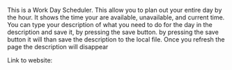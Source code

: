 This is a Work Day Scheduler. This allow you to plan out your entire day by the hour. It shows the time your are available, unavailable, and current time. You can type your description of what you need to do for the day in the description and save it, by pressing the save button. by pressing the save button it will than save the description to the local file. Once you refresh the page the description will disappear

Link to website:

